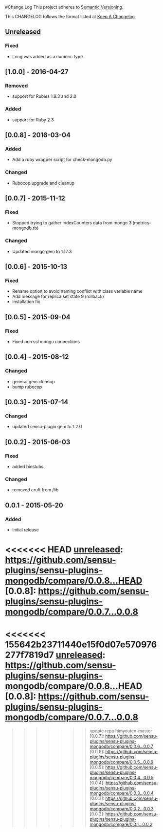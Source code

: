 #Change Log
This project adheres to [Semantic Versioning](http://semver.org/).

This CHANGELOG follows the format listed at [Keep A Changelog](http://keepachangelog.com/)

## [Unreleased]
### Fixed
- Long was added as a numeric type

## [1.0.0] - 2016-04-27
### Removed
- support for Rubies 1.9.3 and 2.0

### Added
- support for Ruby 2.3

## [0.0.8] - 2016-03-04
### Added
- Add a ruby wrapper script for check-mongodb.py

### Changed
- Rubocop upgrade and cleanup

## [0.0.7] - 2015-11-12
### Fixed
- Stopped trying to gather indexCounters data from mongo 3 (metrics-mongodb.rb)

### Changed
- Updated mongo gem to 1.12.3

## [0.0.6] - 2015-10-13
### Fixed
- Rename option to avoid naming conflict with class variable name
- Add message for replica set state 9 (rollback)
- Installation fix

## [0.0.5] - 2015-09-04
### Fixed
- Fixed non ssl mongo connections

## [0.0.4] - 2015-08-12
### Changed
- general gem cleanup
- bump rubocop

## [0.0.3] - 2015-07-14
### Changed
- updated sensu-plugin gem to 1.2.0

## [0.0.2] - 2015-06-03
### Fixed
- added binstubs

### Changed
- removed cruft from /lib

## 0.0.1 - 2015-05-20
### Added
- initial release

<<<<<<< HEAD
[unreleased]: https://github.com/sensu-plugins/sensu-plugins-mongodb/compare/0.0.8...HEAD
[0.0.8]: https://github.com/sensu-plugins/sensu-plugins-mongodb/compare/0.0.7...0.0.8
=======
<<<<<<< 155642b23711440e15f0d07e570976277f7819d7
[unreleased]: https://github.com/sensu-plugins/sensu-plugins-mongodb/compare/0.0.8...HEAD
[0.0.8]: https://github.com/sensu-plugins/sensu-plugins-mongodb/compare/0.0.7...0.0.8
=======
[unreleased]: https://github.com/sensu-plugins/sensu-plugins-mongodb/compare/0.0.7...HEAD
>>>>>>> update repo
>>>>>>> himyouten-master
[0.0.7]: https://github.com/sensu-plugins/sensu-plugins-mongodb/compare/0.0.6...0.0.7
[0.0.6]: https://github.com/sensu-plugins/sensu-plugins-mongodb/compare/0.0.5...0.0.6
[0.0.5]: https://github.com/sensu-plugins/sensu-plugins-mongodb/compare/0.0.4...0.0.5
[0.0.4]: https://github.com/sensu-plugins/sensu-plugins-mongodb/compare/0.0.3...0.0.4
[0.0.3]: https://github.com/sensu-plugins/sensu-plugins-mongodb/compare/0.0.2...0.0.3
[0.0.2]: https://github.com/sensu-plugins/sensu-plugins-mongodb/compare/0.0.1...0.0.2
